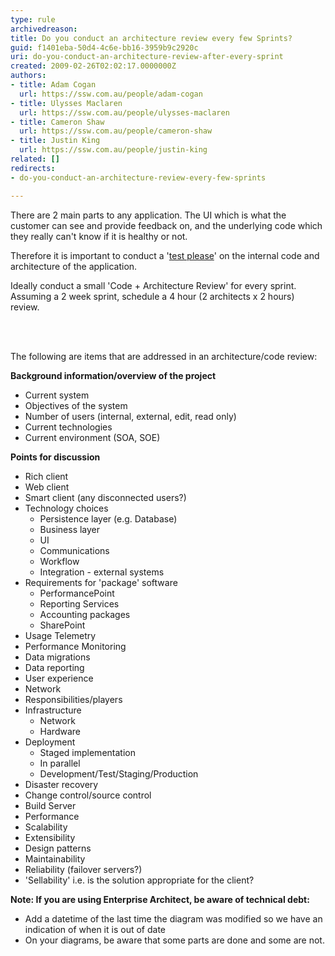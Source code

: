 ```yaml
---
type: rule
archivedreason: 
title: Do you conduct an architecture review every few Sprints?
guid: f1401eba-50d4-4c6e-bb16-3959b9c2920c
uri: do-you-conduct-an-architecture-review-after-every-sprint
created: 2009-02-26T02:02:17.0000000Z
authors:
- title: Adam Cogan
  url: https://ssw.com.au/people/adam-cogan
- title: Ulysses Maclaren
  url: https://ssw.com.au/people/ulysses-maclaren
- title: Cameron Shaw
  url: https://ssw.com.au/people/cameron-shaw
- title: Justin King
  url: https://ssw.com.au/people/justin-king
related: []
redirects:
- do-you-conduct-an-architecture-review-every-few-sprints

---
```




  <p>There are 2 main parts to any application. The UI which is what the customer can see and provide feedback on, and the underlying code which they really can't know if it is healthy or not.<br></p><p>Therefore it is important to conduct a '<a href="/_layouts/15/FIXUPREDIRECT.ASPX?WebId=3dfc0e07-e23a-4cbb-aac2-e778b71166a2&amp;TermSetId=07da3ddf-0924-4cd2-a6d4-a4809ae20160&amp;TermId=7ba5e1cd-da39-4bf2-9fe2-5b899589b3d2">test please</a>' on the internal code and architecture of the application.</p><div>Ideally conduct a small 'Code + Architecture Review' for every sprint. Assuming a 2 week sprint, schedule a&#160;4 hour (2 architects x 2 hours) review.<br></div>

<br><excerpt class='endintro'></excerpt><br>

  <p>The following are items that are addressed in an architecture/code review&#58; </p>
<p><strong>Background information/overview of the project</strong> </p>
<ul>
    <li>Current system </li>
    <li>Objectives of the system </li>
    <li>Number of users (internal, external, edit, read only) </li>
    <li>Current technologies </li>
    <li>Current environment (SOA, SOE) </li>
</ul>
<p><strong>Points for discussion</strong> </p>
<ul>
    <li>Rich client </li>
    <li>Web client </li>
    <li>Smart client (any disconnected users?) </li>
    <li>Technology choices
    <ul>
        <li>Persistence layer (e.g. Database) </li>
        <li>Business layer </li>
        <li>UI </li>
        <li>Communications </li>
        <li>Workflow </li>
        <li>Integration - external systems </li>
    </ul>
    </li>
    <li>Requirements for 'package' software
    <ul>
        <li>PerformancePoint </li>
        <li>Reporting Services </li>
        <li>Accounting packages </li>
        <li>SharePoint </li>
    </ul>
    </li>
    <li>Usage Telemetry</li><li>Performance Monitoring</li><li>​Data migrations </li>
    <li>Data reporting </li>
    <li>User experience </li>
    <li>Network </li>
    <li>Responsibilities/players </li>
    <li>Infrastructure
    <ul>
        <li>Network </li>
        <li>Hardware </li>
    </ul>
    </li>
    <li>Deployment
    <ul>
        <li>Staged implementation </li>
        <li>In parallel </li>
        <li>Development/Test/Staging/Production </li>
    </ul>
    </li>
    <li>Disaster recovery </li>
    <li>Change control/source control </li>
    <li>Build Server </li>
    <li>Performance </li>
    <li>Scalability </li>
    <li>Extensibility </li>
    <li>Design patterns </li>
    <li>Maintainability </li>
    <li>Reliability (failover servers?) </li>
    <li>'Sellability' i.e. is the solution appropriate for the client? </li>
</ul>
<p><strong>Note&#58; If you are using Enterprise Architect, be aware of technical debt&#58;</strong></p>
<ul>
<li>Add a datetime of the last time the diagram was modified so we have an indication of when it is out of date</li>
<li>On your diagrams, be aware that some parts are done and some are not.</li>
</ul>



